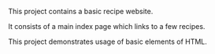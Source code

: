 This project contains a basic recipe website.

It consists of a main index page which links to a few recipes.

This project demonstrates usage of basic elements of HTML.
